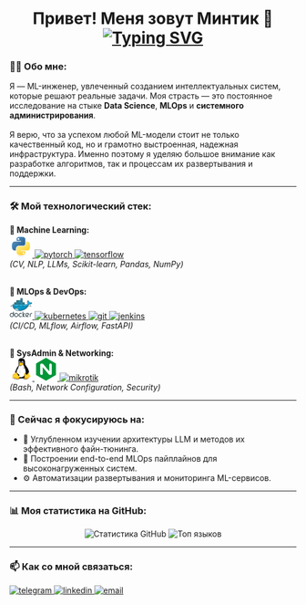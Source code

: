 <!-- Приветственный заголовок с гифкой/эмодзи -->
<h1 align="center">
  Привет! Меня зовут Минтик 👋
  <a href="https://git.io/typing-svg"><img src="https://readme-typing-svg.herokuapp.com?font=Fira+Code&size=30&pause=1000&color=2CA5E0&center=true&vCenter=true&width=435&lines=Я+ML-инженер;...создаю+умные+системы;...люблю+новые+технологии+🤖" alt="Typing SVG" /></a>
</h1>

<!-- Секция "Обо мне" -->
<h3 align="left">👨‍💻 Обо мне:</h3>
<p align="left">
Я — ML-инженер, увлеченный созданием интеллектуальных систем, которые решают реальные задачи. Моя страсть — это постоянное исследование на стыке <b>Data Science</b>, <b>MLOps</b> и <b>системного администрирования</b>. 
<br><br>
Я верю, что за успехом любой ML-модели стоит не только качественный код, но и грамотно выстроенная, надежная инфраструктура. Именно поэтому я уделяю большое внимание как разработке алгоритмов, так и процессам их развертывания и поддержки.
</p>

---

<!-- Секция "Стек технологий" с иконками -->
<h3 align="left">🛠️ Мой технологический стек:</h3>
<p align="left">
  <!-- Блок Machine Learning -->
  <b>🔹 Machine Learning:</b>
  <br>
  <a href="https://www.python.org" target="_blank" rel="noreferrer"> <img src="https://raw.githubusercontent.com/devicons/devicon/master/icons/python/python-original.svg" alt="python" width="40" height="40"/> </a>
  <a href="https://pytorch.org/" target="_blank" rel="noreferrer"> <img src="https://www.vectorlogo.zone/logos/pytorch/pytorch-icon.svg" alt="pytorch" width="40" height="40"/> </a>
  <a href="https://www.tensorflow.org" target="_blank" rel="noreferrer"> <img src="https://www.vectorlogo.zone/logos/tensorflow/tensorflow-icon.svg" alt="tensorflow" width="40" height="40"/> </a>
  <br><i>(CV, NLP, LLMs, Scikit-learn, Pandas, NumPy)</i>
  <br><br>

  <!-- Блок MLOps & DevOps -->
  <b>🔹 MLOps & DevOps:</b>
  <br>
  <a href="https://www.docker.com/" target="_blank" rel="noreferrer"> <img src="https://raw.githubusercontent.com/devicons/devicon/master/icons/docker/docker-original-wordmark.svg" alt="docker" width="40" height="40"/> </a>
  <a href="https://kubernetes.io" target="_blank" rel="noreferrer"> <img src="https://www.vectorlogo.zone/logos/kubernetes/kubernetes-icon.svg" alt="kubernetes" width="40" height="40"/> </a>
  <a href="https://git-scm.com/" target="_blank" rel="noreferrer"> <img src="https://www.vectorlogo.zone/logos/git-scm/git-scm-icon.svg" alt="git" width="40" height="40"/> </a>
  <a href="https://www.jenkins.io" target="_blank" rel="noreferrer"> <img src="https://www.vectorlogo.zone/logos/jenkins/jenkins-icon.svg" alt="jenkins" width="40" height="40"/> </a>
  <br><i>(CI/CD, MLflow, Airflow, FastAPI)</i>
  <br><br>

  <!-- Блок SysAdmin & Networking -->
  <b>🔹 SysAdmin & Networking:</b>
  <br>
  <a href="https://www.linux.org/" target="_blank" rel="noreferrer"> <img src="https://raw.githubusercontent.com/devicons/devicon/master/icons/linux/linux-original.svg" alt="linux" width="40" height="40"/> </a>
  <a href="https://www.nginx.com" target="_blank" rel="noreferrer"> <img src="https://raw.githubusercontent.com/devicons/devicon/master/icons/nginx/nginx-original.svg" alt="nginx" width="40" height="40"/> </a>
  <a href="https://mikrotik.com/" target="_blank" rel="noreferrer"> <img src="https://img.icons8.com/color/48/000000/mikrotik.png" alt="mikrotik" width="40" height="40"/> </a>
  <br><i>(Bash, Network Configuration, Security)</i>
</p>

---

<!-- Секция "Чем я занимаюсь сейчас" -->
<h3 align="left">🎯 Сейчас я фокусируюсь на:</h3>
<ul>
  <li>🌱 Углубленном изучении архитектуры LLM и методов их эффективного файн-тюнинга.</li>
  <li>🚀 Построении end-to-end MLOps пайплайнов для высоконагруженных систем.</li>
  <li>⚙️ Автоматизации развертывания и мониторинга ML-сервисов.</li>
</ul>

---

<!-- Секция "GitHub статистика" -->
<h3 align="left">📊 Моя статистика на GitHub:</h3>
<p align="center">
  <!-- ❗️ ВАЖНО: Замените YOUR-USERNAME на ваш никнейм на GitHub -->
  <img src="https://github-readme-stats.vercel.app/api?username=YOUR-USERNAME&show_icons=true&theme=tokyonight&locale=ru" alt="Статистика GitHub" />
  <img src="https://github-readme-stats.vercel.app/api/top-langs/?username=YOUR-USERNAME&layout=compact&theme=tokyonight&locale=ru" alt="Топ языков" />
</p>

<!-- 💡 СОВЕТ: Не забудьте добавить репозитории с вашими лучшими проектами и закрепить их в профиле! -->

---

<!-- Секция "Как со мной связаться" -->
<h3 align="left">📫 Как со мной связаться:</h3>
<p align="left">
<a href="https://t.me/mintik24" target="_blank">
  <img src="https://img.shields.io/badge/Telegram-2CA5E0?style=for-the-badge&logo=telegram&logoColor=white" alt="telegram"/>
</a>
<a href="https://www.linkedin.com/in/your-profile-url" target="_blank">
  <img src="https://img.shields.io/badge/LinkedIn-0077B5?style=for-the-badge&logo=linkedin&logoColor=white" alt="linkedin"/>
</a>
<a href="mailto:your-email@example.com">
  <img src="https://img.shields.io/badge/Email-D14836?style=for-the-badge&logo=gmail&logoColor=white" alt="email"/>
</a>
</p>
